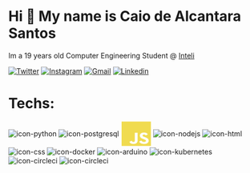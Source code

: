 # Hi 👋 My name is Caio de Alcantara Santos

Im a 19 years old Computer Engineering Student @ <a href="https://www.inteli.edu.br/">Inteli</a>
  
[![Twitter](https://img.shields.io/badge/Twitter-1DA1F2?style=for-the-badge&logo=twitter&logoColor=white)](https://twitter.com/caiiuu3)
[![Instagram](https://img.shields.io/badge/Instagram-E4405F?style=for-the-badge&logo=instagram&logoColor=white)](https://www.instagram.com/caiiu_3/)
[![Gmail](https://img.shields.io/badge/Gmail-D14836?style=for-the-badge&logo=gmail&logoColor=white)](mailto:caioalcantarasantos3@gmail.com)
[![Linkedin](https://img.shields.io/badge/LinkedIn-0077B5?style=for-the-badge&logo=linkedin&logoColor=white)](https://www.linkedin.com/in/caio-alcantara-santos/)


# Techs: 
<div>
  <img align="center" alt="icon-python" height="50" width="60" src="https://cdn.jsdelivr.net/gh/devicons/devicon/icons/python/python-original.svg" />
  <img align="center" alt="icon-postgresql" height="50" width="60" src="https://cdn.jsdelivr.net/gh/devicons/devicon/icons/postgresql/postgresql-original.svg" />
  <img align="center" alt="icon-javascript" height="50" width="60" src="https://raw.githubusercontent.com/devicons/devicon/master/icons/javascript/javascript-plain.svg" />
  <img align="center" alt="icon-nodejs" height="50" width="60" src="https://cdn.jsdelivr.net/gh/devicons/devicon/icons/nodejs/nodejs-original.svg" />
  <img align="center" alt="icon-html" height="50" width="60" src="https://cdn.jsdelivr.net/gh/devicons/devicon/icons/html5/html5-original.svg" />
  <img align="center" alt="icon-css" height="50" width="60" src="https://cdn.jsdelivr.net/gh/devicons/devicon/icons/css3/css3-original.svg" />
  <img align="center" alt="icon-docker" height="50" width="60" src="https://cdn.jsdelivr.net/gh/devicons/devicon/icons/docker/docker-original.svg" />
  <img align="center" alt="icon-arduino" height="50" width="60" src="https://cdn.jsdelivr.net/gh/devicons/devicon/icons/arduino/arduino-original.svg" />
  <img align="center" alt="icon-kubernetes" height="50" width="60" src="https://cdn.jsdelivr.net/gh/devicons/devicon/icons/kubernetes/kubernetes-original.svg" />
  <img align="center" alt="icon-circleci" height="50" width="60" src="https://cdn.jsdelivr.net/gh/devicons/devicon/icons/circleci/circleci-plain.svg" />
  <img align="center" alt="icon-circleci" height="50" width="60" src="https://cdn.jsdelivr.net/gh/devicons/devicon/icons/ros/ros-original.svg" />
</div>


